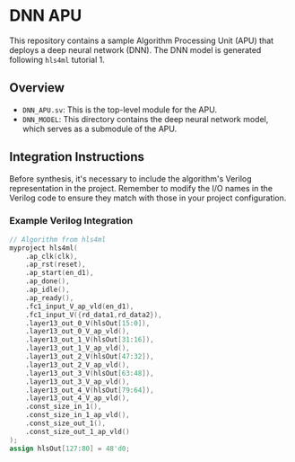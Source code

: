 # DNN APU

This repository contains a sample Algorithm Processing Unit (APU) that deploys a deep neural network (DNN). The DNN model is generated following `hls4ml` tutorial 1.

## Overview

- `DNN_APU.sv`: This is the top-level module for the APU.
- `DNN_MODEL`: This directory contains the deep neural network model, which serves as a submodule of the APU.

## Integration Instructions

Before synthesis, it's necessary to include the algorithm's Verilog representation in the project. Remember to modify the I/O names in the Verilog code to ensure they match with those in your project configuration.

### Example Verilog Integration

```verilog
// Algorithm from hls4ml
myproject hls4ml(
    .ap_clk(clk),
    .ap_rst(reset),
    .ap_start(en_d1),
    .ap_done(),
    .ap_idle(),
    .ap_ready(),
    .fc1_input_V_ap_vld(en_d1),
    .fc1_input_V({rd_data1,rd_data2}),
    .layer13_out_0_V(hlsOut[15:0]),
    .layer13_out_0_V_ap_vld(),
    .layer13_out_1_V(hlsOut[31:16]),
    .layer13_out_1_V_ap_vld(),
    .layer13_out_2_V(hlsOut[47:32]),
    .layer13_out_2_V_ap_vld(),
    .layer13_out_3_V(hlsOut[63:48]),
    .layer13_out_3_V_ap_vld(),
    .layer13_out_4_V(hlsOut[79:64]),
    .layer13_out_4_V_ap_vld(),
    .const_size_in_1(),
    .const_size_in_1_ap_vld(),
    .const_size_out_1(),
    .const_size_out_1_ap_vld()
);
assign hlsOut[127:80] = 48'd0;
